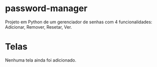 # password-manager

Projeto em Python de um gerenciador de senhas com 4 funcionalidades: Adicionar, Remover, Resetar, Ver.

# Telas

Nenhuma tela ainda foi adicionado.

